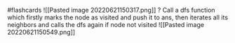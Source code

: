 #flashcards 
![[Pasted image 20220621150317.png]]
?
Call a dfs function which firstly marks the node as visited and push it to ans, then iterates all its neighbors and calls the dfs again if node not visited
![[Pasted image 20220621150549.png]]